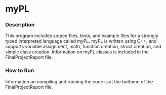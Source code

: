 # myPL
### **Description**   
This program includes source files, tests, and example files for a strongly typed interpreted language called myPL. myPL is written using C++, and supports variable assignment, math, function creation, struct creation, and simple class creation. Information on myPL classes is included in the FinalProjectReport file.  

### **How to Run**  
Information on compiling and running the code is at the bottomo of the FinalProjectReport file.
